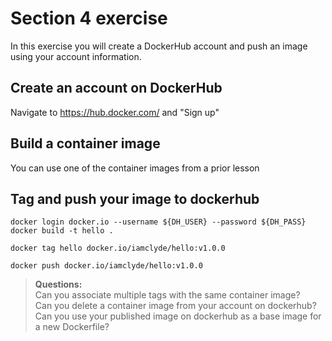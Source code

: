 # Section 4 exercise
In this exercise you will create a DockerHub account and push an image using your account information.

## Create an account on DockerHub
Navigate to https://hub.docker.com/ and "Sign up"

## Build a container image
You can use one of the container images from a prior lesson

## Tag and push your image to dockerhub
```
docker login docker.io --username ${DH_USER} --password ${DH_PASS}
docker build -t hello .

docker tag hello docker.io/iamclyde/hello:v1.0.0

docker push docker.io/iamclyde/hello:v1.0.0
```

> **Questions:**    
> Can you associate multiple tags with the same container image?   
> Can you delete a container image from your account on dockerhub?   
> Can you use your published image on dockerhub as a base image for a new Dockerfile?

